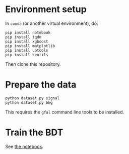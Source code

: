 # Environment setup

In `conda` (or another virtual environment), do:

```
pip install notebook
pip install tqdm
pip install xgboost
pip install matplotlib
pip install uptools
pip install seutils
```

Then clone this repository.


# Prepare the data

```
python dataset.py signal
python dataset.py bkg
```

This requires the `gfal` command line tools to be installed.


# Train the BDT

See [the notebook](bdt.ipynb).
